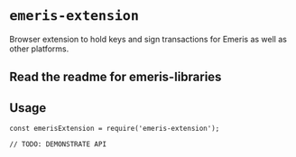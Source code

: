 # `emeris-extension`

Browser extension to hold keys and sign transactions for Emeris as well as other platforms.

## Read the readme for emeris-libraries

## Usage

```
const emerisExtension = require('emeris-extension');

// TODO: DEMONSTRATE API
```
